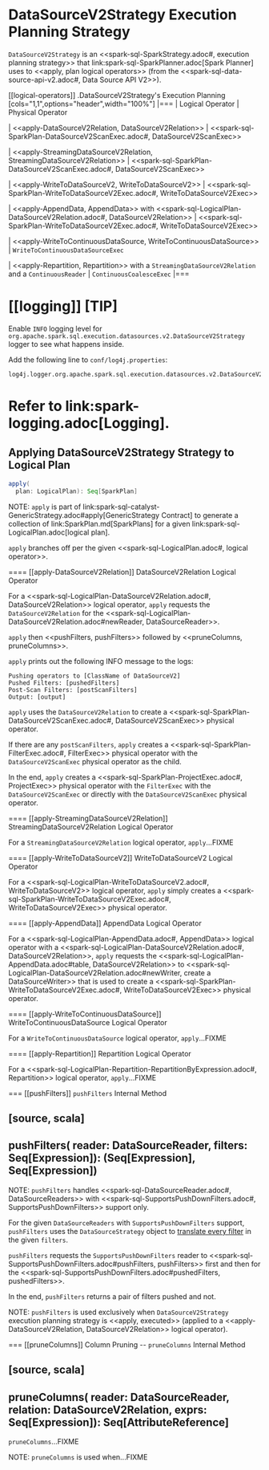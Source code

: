 # DataSourceV2Strategy Execution Planning Strategy

`DataSourceV2Strategy` is an <<spark-sql-SparkStrategy.adoc#, execution planning strategy>> that link:spark-sql-SparkPlanner.adoc[Spark Planner] uses to <<apply, plan logical operators>> (from the <<spark-sql-data-source-api-v2.adoc#, Data Source API V2>>).

[[logical-operators]]
.DataSourceV2Strategy's Execution Planning
[cols="1,1",options="header",width="100%"]
|===
| Logical Operator
| Physical Operator

| <<apply-DataSourceV2Relation, DataSourceV2Relation>>
| <<spark-sql-SparkPlan-DataSourceV2ScanExec.adoc#, DataSourceV2ScanExec>>

| <<apply-StreamingDataSourceV2Relation, StreamingDataSourceV2Relation>>
| <<spark-sql-SparkPlan-DataSourceV2ScanExec.adoc#, DataSourceV2ScanExec>>

| <<apply-WriteToDataSourceV2, WriteToDataSourceV2>>
| <<spark-sql-SparkPlan-WriteToDataSourceV2Exec.adoc#, WriteToDataSourceV2Exec>>

| <<apply-AppendData, AppendData>> with <<spark-sql-LogicalPlan-DataSourceV2Relation.adoc#, DataSourceV2Relation>>
| <<spark-sql-SparkPlan-WriteToDataSourceV2Exec.adoc#, WriteToDataSourceV2Exec>>

| <<apply-WriteToContinuousDataSource, WriteToContinuousDataSource>>
| `WriteToContinuousDataSourceExec`

| <<apply-Repartition, Repartition>> with a `StreamingDataSourceV2Relation` and a `ContinuousReader`
| `ContinuousCoalesceExec`
|===

[[logging]]
[TIP]
====
Enable `INFO` logging level for `org.apache.spark.sql.execution.datasources.v2.DataSourceV2Strategy` logger to see what happens inside.

Add the following line to `conf/log4j.properties`:

```
log4j.logger.org.apache.spark.sql.execution.datasources.v2.DataSourceV2Strategy=INFO
```

Refer to link:spark-logging.adoc[Logging].
====

## <span id="apply"> Applying DataSourceV2Strategy Strategy to Logical Plan

```scala
apply(
  plan: LogicalPlan): Seq[SparkPlan]
```

NOTE: `apply` is part of link:spark-sql-catalyst-GenericStrategy.adoc#apply[GenericStrategy Contract] to generate a collection of link:SparkPlan.md[SparkPlans] for a given link:spark-sql-LogicalPlan.adoc[logical plan].

`apply` branches off per the given <<spark-sql-LogicalPlan.adoc#, logical operator>>.

==== [[apply-DataSourceV2Relation]] DataSourceV2Relation Logical Operator

For a <<spark-sql-LogicalPlan-DataSourceV2Relation.adoc#, DataSourceV2Relation>> logical operator, `apply` requests the `DataSourceV2Relation` for the <<spark-sql-LogicalPlan-DataSourceV2Relation.adoc#newReader, DataSourceReader>>.

`apply` then <<pushFilters, pushFilters>> followed by <<pruneColumns, pruneColumns>>.

`apply` prints out the following INFO message to the logs:

```
Pushing operators to [ClassName of DataSourceV2]
Pushed Filters: [pushedFilters]
Post-Scan Filters: [postScanFilters]
Output: [output]
```

`apply` uses the `DataSourceV2Relation` to create a <<spark-sql-SparkPlan-DataSourceV2ScanExec.adoc#, DataSourceV2ScanExec>> physical operator.

If there are any `postScanFilters`, `apply` creates a <<spark-sql-SparkPlan-FilterExec.adoc#, FilterExec>> physical operator with the `DataSourceV2ScanExec` physical operator as the child.

In the end, `apply` creates a <<spark-sql-SparkPlan-ProjectExec.adoc#, ProjectExec>> physical operator with the `FilterExec` with the `DataSourceV2ScanExec` or directly with the `DataSourceV2ScanExec` physical operator.

==== [[apply-StreamingDataSourceV2Relation]] StreamingDataSourceV2Relation Logical Operator

For a `StreamingDataSourceV2Relation` logical operator, `apply`...FIXME

==== [[apply-WriteToDataSourceV2]] WriteToDataSourceV2 Logical Operator

For a <<spark-sql-LogicalPlan-WriteToDataSourceV2.adoc#, WriteToDataSourceV2>> logical operator, `apply` simply creates a <<spark-sql-SparkPlan-WriteToDataSourceV2Exec.adoc#, WriteToDataSourceV2Exec>> physical operator.

==== [[apply-AppendData]] AppendData Logical Operator

For a <<spark-sql-LogicalPlan-AppendData.adoc#, AppendData>> logical operator with a <<spark-sql-LogicalPlan-DataSourceV2Relation.adoc#, DataSourceV2Relation>>, `apply` requests the <<spark-sql-LogicalPlan-AppendData.adoc#table, DataSourceV2Relation>> to <<spark-sql-LogicalPlan-DataSourceV2Relation.adoc#newWriter, create a DataSourceWriter>> that is used to create a <<spark-sql-SparkPlan-WriteToDataSourceV2Exec.adoc#, WriteToDataSourceV2Exec>> physical operator.

==== [[apply-WriteToContinuousDataSource]] WriteToContinuousDataSource Logical Operator

For a `WriteToContinuousDataSource` logical operator, `apply`...FIXME

==== [[apply-Repartition]] Repartition Logical Operator

For a <<spark-sql-LogicalPlan-Repartition-RepartitionByExpression.adoc#, Repartition>> logical operator, `apply`...FIXME

=== [[pushFilters]] `pushFilters` Internal Method

[source, scala]
----
pushFilters(
  reader: DataSourceReader,
  filters: Seq[Expression]): (Seq[Expression], Seq[Expression])
----

NOTE: `pushFilters` handles <<spark-sql-DataSourceReader.adoc#, DataSourceReaders>> with <<spark-sql-SupportsPushDownFilters.adoc#, SupportsPushDownFilters>> support only.

For the given `DataSourceReaders` with `SupportsPushDownFilters` support, `pushFilters` uses the `DataSourceStrategy` object to [translate every filter](DataSourceStrategy.md#translateFilter) in the given `filters`.

`pushFilters` requests the `SupportsPushDownFilters` reader to <<spark-sql-SupportsPushDownFilters.adoc#pushFilters, pushFilters>> first and then for the <<spark-sql-SupportsPushDownFilters.adoc#pushedFilters, pushedFilters>>.

In the end, `pushFilters` returns a pair of filters pushed and not.

NOTE: `pushFilters` is used exclusively when `DataSourceV2Strategy` execution planning strategy is <<apply, executed>> (applied to a <<apply-DataSourceV2Relation, DataSourceV2Relation>> logical operator).

=== [[pruneColumns]] Column Pruning -- `pruneColumns` Internal Method

[source, scala]
----
pruneColumns(
  reader: DataSourceReader,
  relation: DataSourceV2Relation,
  exprs: Seq[Expression]): Seq[AttributeReference]
----

`pruneColumns`...FIXME

NOTE: `pruneColumns` is used when...FIXME

